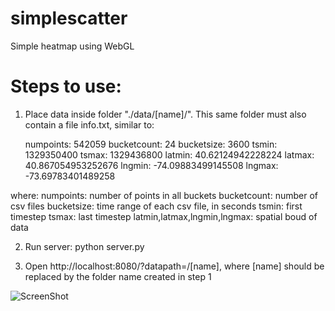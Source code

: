 # simplescatter
Simple heatmap using WebGL

# Steps to use:
1) Place data inside folder "./data/[name]/". This same folder must also contain a file info.txt, similar to:

	numpoints: 542059
	bucketcount: 24
	bucketsize: 3600
	tsmin: 1329350400
	tsmax: 1329436800
	latmin: 40.62124942228224
	latmax: 40.867054953252676
	lngmin: -74.09883499145508
	lngmax: -73.69783401489258

where:
	numpoints: number of points in all buckets
	bucketcount: number of csv files
	bucketsize: time range of each csv file, in seconds
	tsmin: first timestep
	tsmax: last timestep
	latmin,latmax,lngmin,lngmax: spatial boud of data


2) Run server:
	python server.py

3) Open http://localhost:8080/?datapath=/[name], where [name] should be replaced by the folder name created in step 1

![ScreenShot](https://raw.githubusercontent.com/fabio-miranda/simplescatter/master/example.png)